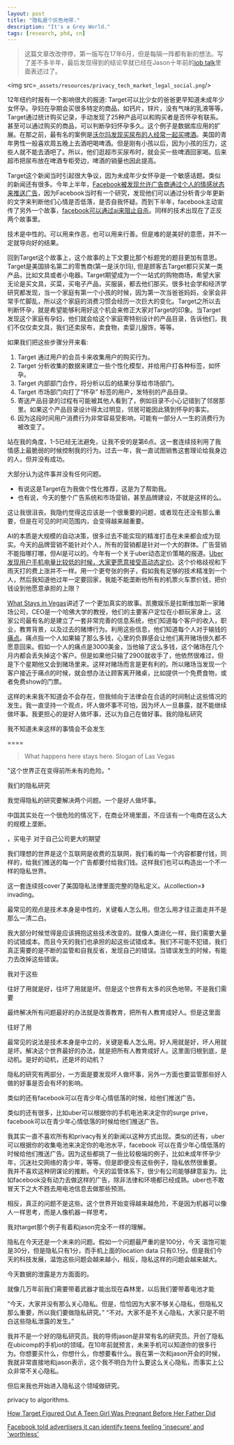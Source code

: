 ```yaml
---
layout: post
title: "隐私是个灰色地带."
description: "It's a Grey World."
tags: [research, phd, cn]
---
```


> 这篇文章改改停停，第一版写在17年6月，但是每隔一阵都有新的想法。写了差不多半年，最后发现得到的结论早就已经在Jason十年前的[job talk]()里面表述过了。

<img src=`_assets/resources/privacy_tech_market_legal_social.png`/>



12年纽约时报有一个影响很大的报道: Target可以比少女的爸爸更早知道未成年少女怀孕。孕妇在孕期会买很多特定的商品，如钙片，锌片，没有气味的乳液等等。Target通过统计购买记录，手动发现了25种产品可以和购买者是否怀孕有联系。甚至可以通过购买的商品，可以判断孕妇怀孕多久。这个例子是数据库应用的扩展。在那之前，最有名的案例是[沃尔玛发现买尿布的人经常一起买啤酒](https://www.theregister.co.uk/2006/08/15/beer_diapers/)。美国的青年男性一般喜欢周五晚上去酒吧喝啤酒。但是刚有小孩以后，因为小孩的压力，这些人就不能去酒吧了。所以，他们逛超市买尿布时，就会买一些啤酒回家喝。后来超市把尿布放在啤酒专柜旁边，啤酒的销量也因此提高。

Target这个新闻当时引起很大争议，因为未成年少女怀孕是一个敏感话题。类似的新闻还有很多。今年上半年，[Facebook被发现允许广告商通过个人的情感状态来推送广告](https://www.theguardian.com/technology/2017/may/01/facebook-advertising-data-insecure-teens)，因为Facebook当时有一个研究，发现他们可以通过分析青少年更新的文字来判断他们心情是否低落，是否自我怀疑。而到下半年，facebook主动宣传了另外一个故事，[facebook可以通过ai来阻止自杀](https://www.washingtonpost.com/news/the-switch/wp/2017/11/27/facebook-is-using-ai-to-try-to-prevent-suicide/?utm_term=.0fd95dbb7b3e)。同样的技术出现在了正反两个故事里。

技术是中性的。可以用来作恶，也可以用来行善。但是难的是美好的意愿，并不一定就导向好的结果。

回到Target这个故事上，这个故事的上下文要比那个标题党的题目更加有意思。Target是美国排名第二的零售商(第一是沃尔玛), 但是顾客去Target都只买某一类产品，比如文具或者小电器。Target期望成为一个一站式的购物商场，希望大家无论是买文具，买菜，买电子产品，买服装，都去他们那买。很多社会学和经济学研究都发现，当一个家庭有第一个小孩的时候，因为第一次当爸爸妈妈，全家会非常手忙脚乱，所以这个家庭的消费习惯会经历一次巨大的变化。Target之所以去判断怀孕，就是希望能够利用好这个机会来修正大家对Target的印象。当Target发现这个家庭有孕妇，他们就会给这个家庭寄特别设计的产品目录，告诉他们，我们不仅仅卖文具，我们还卖尿布，卖食物，卖婴儿服饰，等等。


如果我们把这些步骤分开来看:

1. Target 通过用户的会员卡来收集用户的购买行为。
2. Target 分析收集的数据来建立一些个性化模型，并给用户打各种标签，如怀孕。
3. Target 内部部门合作，将分析以后的结果分享给市场部门。
4. Target 市场部门向打了“怀孕” 标签的用户，发特别的产品目录。
5. 寄送产品目录的过程有可能被其他人看到了，例如目录不小心记错到了邻居那里。如果这个产品目录设计得太过明显，邻居可能因此猜到怀孕的事实。
6. 因为这段时间用户消费行为非常容易受影响，可能有一部分人一生的消费行为被改变了。


站在我的角度，1-5已经无法避免，让我不安的是第6点。这一套连续技利用了我情感上最脆弱的时候控制我的行为。过去一年，我一直试图销售这套理论给我身边的人，但并没有成功。

大部分认为这件事并没有任何问题。
- 有说这是Target在为我做个性化推荐，这是为了帮助我。
- 也有说，今天的整个广告系统和市场营销，甚至品牌建设，不就是这样的么。

这让我很沮丧。我隐约觉得这应该是一个很重要的问题，或者现在还没有那么重要，但是在可见的时间范围内，会变得越来越重要。

AI的本质是大规模的自动决策，很多过去不能实现的精准打击在未来都会成为现实。今天的品牌营销不能针对个人，所有的营销都是针对一个大的群体。广告营销不能指哪打哪，但AI是可以的。今年有一个关于uber动态定价策略的报道。[Uber发现用户手机电量比较低的时候，大家更愿意接受高动态定价](https://www.forbes.com/sites/amitchowdhry/2016/05/25/uber-low-battery/#6618b9cc74b3)。这个价格歧视和下雨天打的费上涨并不一样。用一个更夸张的例子，假如我有足够的技术精准到一个人，然后我知道他过年一定要回家，我能不能垄断他所有的机票火车票价钱，把价钱设到他愿意承担的上限？

[What Stays in Vegas](https://www.amazon.com/What-Stays-Vegas-Personal-Lifeblood/dp/1610396391)讲述了一个更加真实的故事。凯撒娱乐是拉斯维加斯一家赌场公司，CEO是一个哈佛大学的教授，他们的主要客户定位在小额玩家身上。这家公司最有名的是建立了一套非常完善的信息系统，他们知道每个客户的收入，职业，教育背景，以及过去的赌博行为。利用这些信息，他们知道每个人对于输钱的[痛点](https://www.smartbrief.com/original/2017/08/dangers-corporations-and-big-data)。痛点指一个人如果输了那么多钱，心里的负罪感会让他们离开赌场很久都不愿意回来。假如一个人的痛点是3000美金，当他输了这么多钱，这个赌场在几个月内都会丢失掉这个客户。但是如果他只输了2900就收手了，他依然很难过，但是下个星期他又会到赌场里来。这样对赌场而言是更有利的。所以赌场当发现一个客户接近于痛点的时候，就会想办法让顾客离开赌桌，比如提供一个免费食物，或者免费show的门票。

这样的未来我不知道会不会存在，但我倾向于法律会在合适的时间制止这些情况的发生。我一直坚持一个观点，坏人做坏事不可怕，因为坏人一旦暴露，就不能继续做坏事。我更担心的是好人做坏事，还以为自己在做好事。我的隐私研究




我不知道未来这样的事情会不会发生






====




> What happens here stays here.       Slogan of Las Vegas

"这个世界正在变得前所未有的危险。"


我们的隐私研究

我觉得隐私的研究要解决两个问题。一个是好人做坏事。



中国其实处在一个很危险的情况下，在商业环境里面，不应该有一个电商在这么大的规模上垄断。

，买电子
对于自己公司更大的期望


我们理想的世界是这个互联网是收费的互联网，我们看的每一个内容都要付钱，同样的，给我们推送的每一个广告都要付给我们钱。这样我们也可以构造出一个不一样的隐私世界。


这一套连续技cover了美国隐私法律里面完整的隐私定义。从collection=》invading。

最常见的观点是技术本身是中性的，关键看人怎么用。但怎么用才往正面走并不是那么一清二白。




我大部分时候觉得是应该拥抱这些技术改变的。就像人类进化一样，我们需要大量的试错成本。而且今天的我们也承担的起这些试错成本。我们不可能不犯错，我们真正需要的是不断的监管和自我反省，发现自己的错误。当错误发生的时候，有能力去改掉这些错误。


我对于这些

往好了用就是好，往坏了用就是坏。但是这个世界有太多的灰色地带。不是我们需要

最终解决所有问题最好的办法就是改善教育，把所有人教育成好人。但是这里面

往好了用

最常见的说法是技术本身是中立的，关键是看人怎么用。好人用就是好，坏人用就是坏。解决这个世界最好的办法，就是把所有人教育成好人。这里面归根到底，是动机。是好的动机，还是坏的动机？




隐私的研究有两部分，一方面是要发现坏人做坏事，另外一方面也要监管那些好人做的好事是否会有坏的影响。

类似的还有facebook可以在青少年心情低落的时候，给他们推送广告。



类似的还有很多，比如uber可以根据你的手机电池来决定你的surge prive，facebook可以在青少年心情低落的时候给他们推送广告。


我其实一直不喜欢所有和privacy有关的新闻以这种方式出现。类似的还有，uber可以根据你的收集电池来决定你的电池水平，facebook 可以在青少年心情低落的时候给他们推送广告。因为这些都挑了一些比较极端的例子，比如未成年怀孕少年，沉迷社交网络的青少年，等等。但是即便没有这些例子，隐私依然很重要。
我并不喜欢这种阴谋论的推断。今天的监管体系下，很少有公司能够肆意妄为。比如facebook没有动力去做这样的广告，除非法律和环境都已经成熟。uber也不敢冒天下之大不韪去用电池信息去做那些预测。


相反，真正的问题不是这些。这个世界开始变得越来越危险，不是因为机器可以像人一样思考，而是人像机器一样思考。


我对target那个例子有着和jason完全不一样的理解。

隐私在今天还是一个未来的问题。假如一个问题最严重的是100分，今天 温饱可能是30分，但是隐私只有1分，而手机上面的location data 只有0.1分。但是我们今天的科技发展，温饱这些问题会越来越小，相反，隐私这样的问题会越来越大。

今天数据的泄露是方方面面的。


就像几万年前我们需要带着武器才能出现在森林里，以后我们要带着电池才能


“今天，大家并没有那么关心隐私。但是，恰恰因为大家不够关心隐私，但隐私又那么重要，所以我们要做隐私研究。”
“不对。大家不是不关心隐私，大家只是不明白这些隐私泄露的发生。”

我并不是一个好的隐私研究员。我的导师jason是非常有名的研究员。开创了隐私在ubicomp的手机iot的领域。在10年前就预言，未来手机可以知道你的很多行为。你想要买什么，你想什么，你想要看什么。我在第一次和jason开会的时候，我就非常直接地和jason表示，这个我不明白为什么要这么关心隐私，而事实上公众非常不关心隐私。

但后来我也开始进入隐私这个领域做研究。

privacy to algorithms.


[How Target Figured Out A Teen Girl Was Pregnant Before Her Father Did](https://www.forbes.com/sites/kashmirhill/2012/02/16/how-target-figured-out-a-teen-girl-was-pregnant-before-her-father-did/#ef01ad466686)



[Facebook told advertisers it can identify teens feeling 'insecure' and 'worthless'](https://www.theguardian.com/technology/2017/may/01/facebook-advertising-data-insecure-teens)